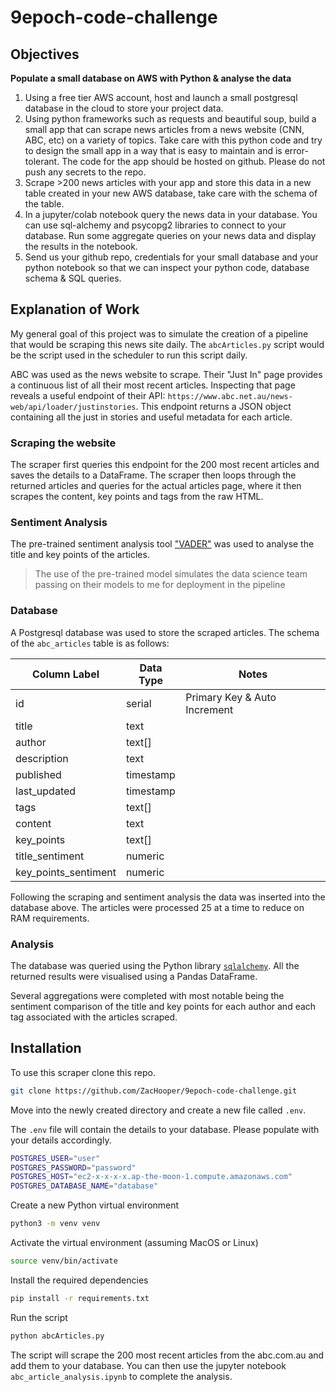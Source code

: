 # 9epoch-code-challenge

## Objectives
**Populate a small database on AWS with Python & analyse the data**

1. Using a free tier AWS account, host and launch a small postgresql database in the cloud to store your project data. 
2. Using python frameworks such as requests and beautiful soup, build a small app that can scrape news articles from a news website (CNN, ABC, etc) on a variety of topics. Take care with this python code and try to design the small app in a way that is easy to maintain and is error-tolerant. The code for the app should be hosted on github. Please do not push any secrets to the repo.
3. Scrape >200 news articles with your app and store this data in a new table created in your new AWS database, take care with the schema of the table.
4. In a jupyter/colab notebook query the news data in your database. You can use sql-alchemy and psycopg2 libraries to connect to your database. Run some aggregate queries on your news data and display the results in the notebook. 
5. Send us your github repo, credentials for your small database and your python notebook so that we can inspect your python code, database schema & SQL queries.

## Explanation of Work

My general goal of this project was to simulate the creation of a pipeline that would be scraping this news site daily. The `abcArticles.py` script would be the script used in the scheduler to run this script daily. 

ABC was used as the news website to scrape. Their "Just In" page provides a continuous list of all their most recent articles. Inspecting that page reveals a useful endpoint of their API: `https://www.abc.net.au/news-web/api/loader/justinstories`. This endpoint returns a JSON object containing all the just in stories and useful metadata for each article. 

### Scraping the website

The scraper first queries this endpoint for the 200 most recent articles and saves the details to a DataFrame. The scraper then loops through the returned articles and queries for the actual articles page, where it then scrapes the content, key points and tags from the raw HTML. 

### Sentiment Analysis

The pre-trained sentiment analysis tool ["VADER"](https://github.com/cjhutto/vaderSentiment) was used to analyse the title and key points of the articles. 

> The use of the pre-trained model simulates the data science team passing on their models to me for deployment in the pipeline

### Database

A Postgresql database was used to store the scraped articles. The schema of the `abc_articles` table is as follows:

| Column Label         | Data Type | Notes                        |
|----------------------|-----------|------------------------------|
| id                   | serial    | Primary Key & Auto Increment |
| title                | text      |                              |
| author               | text[]    |                              |
| description          | text      |                              |
| published            | timestamp |                              |
| last_updated         | timestamp |                              |
| tags                 | text[]    |                              |
| content              | text      |                              |
| key_points           | text[]    |                              |
| title_sentiment      | numeric   |                              |
| key_points_sentiment | numeric   |                              |

Following the scraping and sentiment analysis the data was inserted into the database above. The articles were processed 25 at a time to reduce on RAM requirements.

### Analysis

The database was queried using the Python library [`sqlalchemy`](https://www.sqlalchemy.org). All the returned results were visualised using a Pandas DataFrame. 

Several aggregations were completed with most notable being the sentiment comparison of the title and key points for each author and each tag associated with the articles scraped. 

## Installation

To use this scraper clone this repo.

```bash
git clone https://github.com/ZacHooper/9epoch-code-challenge.git
```

Move into the newly created directory and create a new file called `.env`. 

The `.env` file will contain the details to your database. Please populate with your details accordingly.
```bash
POSTGRES_USER="user"
POSTGRES_PASSWORD="password"
POSTGRES_HOST="ec2-x-x-x-x.ap-the-moon-1.compute.amazonaws.com"
POSTGRES_DATABASE_NAME="database"
```

Create a new Python virtual environment

```bash
python3 -m venv venv
```

Activate the virtual environment (assuming MacOS or Linux)

```bash
source venv/bin/activate
```

Install the required dependencies

```bash
pip install -r requirements.txt
```

Run the script

```bash
python abcArticles.py
```

The script will scrape the 200 most recent articles from the abc.com.au and add them to your database. You can then use the jupyter notebook `abc_article_analysis.ipynb` to complete the analysis. 